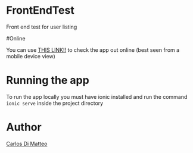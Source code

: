 # FrontEndTest
Front end test for user listing

#Online

You can use [THIS LINK!!](https://carlosdimatteo.github.io/FrontEndTest/) to check the app out online (best seen from a mobile device view)

# Running the app

To run the app locally you must have ionic installed and run the command `ionic serve` inside the project directory


# Author 

[Carlos Di Matteo](https://www.linkedin.com/in/carlosdimatteo/?locale=en_US)